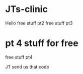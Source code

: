 # JTs-clinic

Hello 
free stuff pt2
free stuff pt3

pt 4 stuff for free
=======
free stuff pt4

JT send us that code

